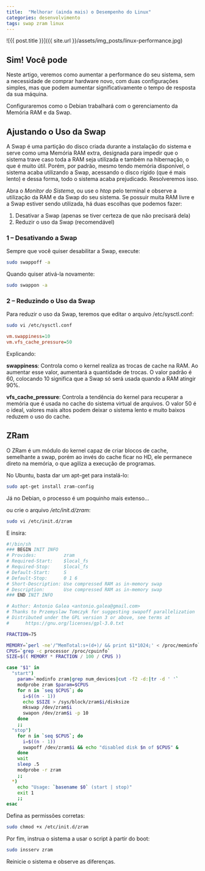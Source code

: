 ```yaml
---
title:  "Melhorar (ainda mais) o Desempenho do Linux"
categories: desenvolvimento
tags: swap zram linux
---
```


![{{ post.title }}]({{ site.url }}/assets/img_posts/linux-performance.jpg)

## Sim! Você pode

Neste artigo, veremos como aumentar a performance do seu sistema, sem a necessidade de comprar hardware novo, com duas configurações simples, mas que podem aumentar significativamente o tempo de resposta da sua máquina.

Configuraremos como o Debian trabalhará com o gerenciamento da Memória RAM e da Swap.

## Ajustando o Uso da Swap

A Swap é uma partição do disco criada durante a instalação do sistema e serve como uma Memória RAM extra, designada para impedir que o sistema trave caso toda a RAM seja utilizada e também na hibernação, o que é muito útil. Porém, por padrão, mesmo tendo memória disponível, o sistema acaba utilizando a Swap, acessando o disco rígido (que é mais lento) e dessa forma, todo o sistema acaba prejudicado. Resolveremos isso.

Abra o _Monitor do Sistema_, ou use o _htop_ pelo terminal e observe a utilização da RAM e da Swap do seu sistema. Se possuir muita RAM livre e a Swap estiver sendo utilizada, há duas escolhas que podemos fazer:

1. Desativar a Swap (apenas se tiver certeza de que não precisará dela)
2. Reduzir o uso da Swap (recomendável)

### 1 – Desativando a Swap

Sempre que você quiser desabilitar a Swap, execute:

```sh
sudo swappoff -a
```

Quando quiser ativá-la novamente:

```sh
sudo swappon -a
```

### 2 – Reduzindo o Uso da Swap

Para reduzir o uso da Swap, teremos que editar o arquivo /etc/sysctl.conf:

```sh
sudo vi /etc/sysctl.conf
```

```ini
vm.swappiness=10
vm.vfs_cache_pressure=50
```

Explicando:

**swappiness**:  Controla como o kernel realiza as trocas de cache na RAM. Ao aumentar esse valor, aumentará a quantidade de trocas. O valor padrão é 60, colocando 10 significa que a Swap só será usada quando a RAM atingir 90%.

**vfs_cache_pressure**: Controla a tendência do kernel para recuperar a memória que é usada no cache do sistema virtual de arquivos. O valor 50 é o ideal, valores mais altos podem deixar o sistema lento e muito baixos reduzem o uso do cache.

## ZRam

O ZRam é um módulo do kernel capaz de criar blocos de cache, semelhante a swap, porém ao invés do cache ficar no HD, ele permanece direto na memória, o que agiliza a execução de programas.

No Ubuntu, basta dar um apt-get para instalá-lo:

```sh
sudo apt-get install zram-config
```

Já no Debian, o processo é um poquinho mais extenso...

 ou crie o arquivo _/etc/init.d/zram_:

```sh
sudo vi /etc/init.d/zram
```

E insira:

```sh
#!/bin/sh
### BEGIN INIT INFO
# Provides:          zram
# Required-Start:    $local_fs
# Required-Stop:     $local_fs
# Default-Start:     S
# Default-Stop:      0 1 6
# Short-Description: Use compressed RAM as in-memory swap
# Description:       Use compressed RAM as in-memory swap
### END INIT INFO

# Author: Antonio Galea <antonio.galea@gmail.com>
# Thanks to Przemyslaw Tomczyk for suggesting swapoff parallelization
# Distributed under the GPL version 3 or above, see terms at
#      https://gnu.org/licenses/gpl-3.0.txt

FRACTION=75

MEMORY=`perl -ne'/^MemTotal:s+(d+)/ && print $1*1024;' < /proc/meminfo`
CPUS=`grep -c processor /proc/cpuinfo`
SIZE=$(( MEMORY * FRACTION / 100 / CPUS ))

case "$1" in
  "start")
    param=`modinfo zram|grep num_devices|cut -f2 -d:|tr -d ' '`
    modprobe zram $param=$CPUS
    for n in `seq $CPUS`; do
      i=$((n - 1))
      echo $SIZE > /sys/block/zram$i/disksize
      mkswap /dev/zram$i
      swapon /dev/zram$i -p 10
    done
    ;;
  "stop")
    for n in `seq $CPUS`; do
      i=$((n - 1))
      swapoff /dev/zram$i && echo "disabled disk $n of $CPUS" &
    done
    wait
    sleep .5
    modprobe -r zram
    ;;
  *)
    echo "Usage: `basename $0` (start | stop)"
    exit 1
    ;;
esac
```

Defina as permissões corretas:

```sh
sudo chmod +x /etc/init.d/zram
```

Por fim, instrua o sistema a usar o script à partir do boot:

```sh
sudo insserv zram
```

Reinicie o sistema e observe as diferenças.

